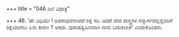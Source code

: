 +++
title = "046 ಎಲೆ ವಿಧಾತ್ರ"

+++
46. 'ಹೇ ವಿಧಿಯೇ ! ಅಪರಾಧವೆಸಗಿದರೆ ಶಿಕ್ಷೆ ಸರಿ. ಆದರೆ ವೇದ ಶಾಸ್ತ್ರಗಳ ಸನ್ಮಾರ್ಗದಲ್ಲಿದ್ದವರಿಗೆ ಶಿಕ್ಷೆಯಾಗಲು ಏನು ಕಾರಣ ? ಅಕಟಾ. ಪುರುಷತ್ವಹೀನನಾಗಿ ನಾನು ಬದುಕಲಾರೆ' ಎಂದುಕೊಂಡನು.